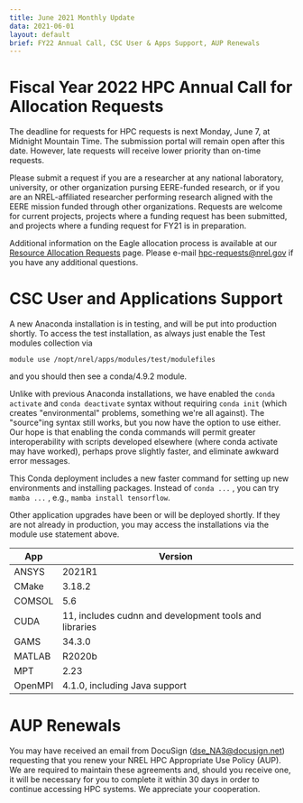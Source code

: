 ```yaml
---
title: June 2021 Monthly Update
data: 2021-06-01
layout: default
brief: FY22 Annual Call, CSC User & Apps Support, AUP Renewals
---
```



# Fiscal Year 2022 HPC Annual Call for Allocation Requests

The deadline for requests for HPC requests is next Monday, June 7, at Midnight Mountain Time. The submission portal will remain open after this date. 
However, late requests will receive lower priority than on-time requests. 

Please submit a request if you are a researcher at any national laboratory, university, or other organization pursing EERE-funded research, or if you 
are an NREL-affiliated researcher performing research aligned with the EERE mission funded through other organizations. Requests are welcome for 
current projects, projects where a funding request has been submitted, and projects where a funding request for FY21 is in preparation.

Additional information on the Eagle allocation process is available at our [Resource Allocation Requests](https://www.nrel.gov/hpc/resource-allocation-requests.html) page.
Please e-mail <hpc-requests@nrel.gov> if you have any additional questions.

# CSC User and Applications Support
A new Anaconda installation is in testing, and will be put into production shortly. To access the test installation, as always just enable the Test modules collection via

`module use /nopt/nrel/apps/modules/test/modulefiles`

and you should then see a conda/4.9.2 module.
   

Unlike with previous Anaconda installations, we have enabled the `conda activate` and `conda deactivate` syntax without requiring `conda init` (which 
creates "environmental" problems, something we're all against). The "source"ing syntax still works, but you now have the option to use either. 
Our hope is that enabling the conda commands will permit greater interoperability with scripts developed elsewhere (where conda activate may have 
worked), perhaps prove slightly faster, and eliminate awkward error messages.

This Conda deployment includes a new faster command for setting up new environments and installing packages. Instead of `conda ...` , 
you can try `mamba ...` , e.g., `mamba install tensorflow`.

Other application upgrades have been or will be deployed shortly. If they are not already in production, you may access the installations via the module use statement above.

|  App    | Version              |
|---------|----------------------|
| ANSYS   | 2021R1      |
| CMake   | 3.18.2      |
| COMSOL  | 5.6         |
| CUDA	  | 11, includes cudnn and development tools and libraries |
| GAMS	  | 34.3.0      |
| MATLAB  | R2020b      |
| MPT	  | 2.23        |
| OpenMPI | 4.1.0, including Java support |


# AUP Renewals
You may have received an email from DocuSign (dse_NA3@docusign.net) requesting that you renew your NREL HPC Appropriate Use Policy (AUP).  We 
are required to maintain these agreements and, should you receive one, it will be necessary for you to complete it within 30 days in order to 
continue accessing HPC systems.  We appreciate your cooperation.
 



